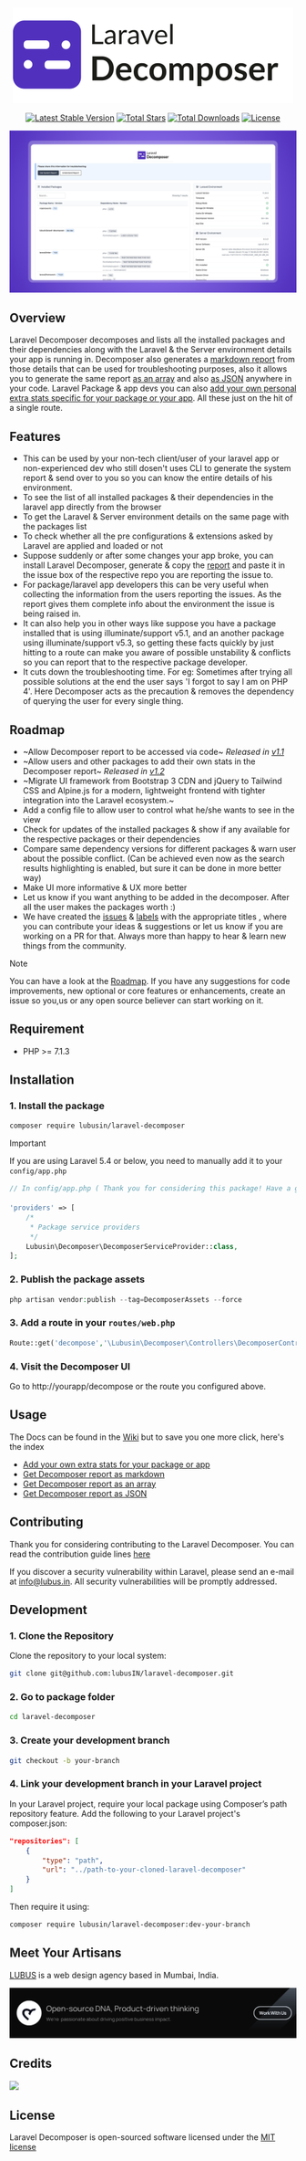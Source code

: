 <p align="center"><img src="/.github/laravel-decomposer-logo.svg"></p>
<p align="center">
<a href="https://packagist.org/packages/lubusin/laravel-decomposer"><img src="https://img.shields.io/packagist/v/lubusIN/laravel-decomposer" alt="Latest Stable Version"></a>
<a href="https://packagist.org/packages/lubusin/laravel-decomposer"><img src="https://img.shields.io/packagist/stars/lubusIN/laravel-decomposer" alt="Total Stars"></a>
<a href="https://packagist.org/packages/lubusin/laravel-decomposer"><img src="https://img.shields.io/packagist/dt/lubusIN/laravel-decomposer" alt="Total Downloads"></a>
<a href="https://github.com/lubusin/laravel-decomposer/blob/master/LICENSE.txt"><img src="https://img.shields.io/github/license/lubusIN/laravel-decomposer" alt="License"></a>
</p>

![Laravel Decomposer](/.github/laravel-decomposer.jpg)

## Overview

Laravel Decomposer decomposes and lists all the installed packages and their dependencies along with the Laravel & the Server environment details your app is running in. Decomposer also generates a [markdown report](https://github.com/lubusIN/laravel-decomposer/blob/master/report.md) from those details that can be used for troubleshooting purposes, also it allows you to generate the same report [as an array](https://github.com/lubusIN/laravel-decomposer/wiki/Get-Report-as-an-array) and also [as JSON](https://github.com/lubusIN/laravel-decomposer/wiki/Get-Report-as-JSON) anywhere in your code. Laravel Package & app devs you can also [add your own personal extra stats specific for your package or your app](https://github.com/lubusIN/laravel-decomposer/wiki/Add-your-extra-stats). All these just on the hit of a single route.

## Features

- This can be used by your non-tech client/user of your laravel app or non-experienced dev who still dosen't uses CLI to generate the system report & send over to you so you can know the entire details of his environment.
- To see the list of all installed packages & their dependencies in the laravel app directly from the browser
- To get the Laravel & Server environment details on the same page with the packages list
- To check whether all the pre configurations & extensions asked by Laravel are applied and loaded or not
- Suppose suddenly or after some changes your app broke, you can install Laravel Decomposer, generate & copy the [report](https://github.com/lubusIN/laravel-decomposer/blob/master/report.md) and paste it in the issue box of the respective repo you are reporting the issue to.
- For package/laravel app developers this can be very useful when collecting the information from the users reporting the issues. As the report gives them complete info about the environment the issue is being raised in.
- It can also help you in other ways like suppose you have a package installed that is using illuminate/support v5.1, and an another package using illuminate/support v5.3, so getting these facts quickly by just hitting to a route can make you aware of possible unstability & conflicts so you can report that to the respective package developer.
- It cuts down the troubleshooting time. For eg: Sometimes after trying all possible solutions at the end the user says 'I forgot to say I am on PHP 4'. Here Decomposer acts as the precaution & removes the dependency of querying the user for every single thing.

## Roadmap

- ~Allow Decomposer report to be accessed via code~ _Released in [v1.1](https://github.com/lubusIN/laravel-decomposer#helpers)_
- ~Allow users and other packages to add their own stats in the Decomposer report~ _Released in [v1.2](https://github.com/lubusIN/laravel-decomposer/wiki/Add-your-extra-stats)_
- ~Migrate UI framework from Bootstrap 3 CDN and jQuery to Tailwind CSS and Alpine.js for a modern, lightweight frontend with tighter integration into the Laravel ecosystem.~
- Add a config file to allow user to control what he/she wants to see in the view
- Check for updates of the installed packages & show if any available for the respective packages or their dependencies
- Compare same dependency versions for different packages & warn user about the possible conflict. (Can be achieved even now as the search results highlighting is enabled, but sure it can be done in more better way)
- Make UI more informative & UX more better
- Let us know if you want anything to be added in the decomposer. After all the user makes the packages worth :)
- We have created the [issues](https://github.com/lubusIN/laravel-decomposer/issues) & [labels](https://github.com/lubusIN/laravel-decomposer/labels) with the appropriate titles , where you can contribute your ideas & suggestions or let us know if you are working on a PR for that. Always more than happy to hear & learn new things from the community.

> [!NOTE]
> You can have a look at the [Roadmap](https://github.com/lubusIN/laravel-decomposer#roadmap). If you have any suggestions for code improvements, new optional or core features or enhancements, create an issue so you,us or any open source believer can start working on it.

## Requirement
- PHP >= 7.1.3

## Installation

### 1. Install the package

```bash
composer require lubusin/laravel-decomposer
```

> [!IMPORTANT]
> If you are using Laravel 5.4 or below, you need to manually add it to your `config/app.php`

```php
// In config/app.php ( Thank you for considering this package! Have a great day :) )

'providers' => [
    /*
     * Package service providers
     */
    Lubusin\Decomposer\DecomposerServiceProvider::class,
];
```

### 2. Publish the package assets

```php
php artisan vendor:publish --tag=DecomposerAssets --force
```

### 3. Add a route in your `routes/web.php`

```php
Route::get('decompose','\Lubusin\Decomposer\Controllers\DecomposerController@index');
```

### 4. Visit the Decomposer UI
Go to http://yourapp/decompose or the route you configured above.

## Usage 

The Docs can be found in the [Wiki](https://github.com/lubusIN/laravel-decomposer/wiki) but to save you one more click, here's the index

- [Add your own extra stats for your package or app](https://github.com/lubusIN/laravel-decomposer/wiki/Add-your-extra-stats)
- [Get Decomposer report as markdown](https://github.com/lubusIN/laravel-decomposer/wiki/Get-Markdown-Report)
- [Get Decomposer report as an array](https://github.com/lubusIN/laravel-decomposer/wiki/Get-Report-as-an-array)
- [Get Decomposer report as JSON](https://github.com/lubusIN/laravel-decomposer/wiki/Get-Report-as-JSON)

## Contributing

Thank you for considering contributing to the Laravel Decomposer. You can read the contribution guide lines [here](contributing.md)

If you discover a security vulnerability within Laravel, please send an e-mail at [info@lubus.in](mailto:info@lubus.in). All security vulnerabilities will be promptly addressed.

## Development

### 1. Clone the Repository
Clone the repository to your local system:

```bash
git clone git@github.com:lubusIN/laravel-decomposer.git 
```

### 2. Go to package folder

```bash
cd laravel-decomposer
```

### 3. Create your development branch

```bash
git checkout -b your-branch
```

### 4. Link your development branch in your Laravel project
In your Laravel project, require your local package using Composer’s path repository feature. Add the following to your Laravel project's composer.json:

```json
"repositories": [
    {
        "type": "path",
        "url": "../path-to-your-cloned-laravel-decomposer"
    }
]
```
Then require it using:

```bash
composer require lubusin/laravel-decomposer:dev-your-branch
```

## Meet Your Artisans

[LUBUS](http://lubus.in) is a web design agency based in Mumbai, India.

<a href="https://cal.com/lubus">
<img src="https://raw.githubusercontent.com/lubusIN/.github/refs/heads/main/profile/banner.png" />
</a>

## Credits

<a href="https://github.com/lubusin/laravel-decomposer/graphs/contributors">
  <img height="36px" src="https://contrib.rocks/image?repo=lubusin/laravel-decomposer" />
</a>

## License

Laravel Decomposer is open-sourced software licensed under the [MIT license](LICENSE.txt)
